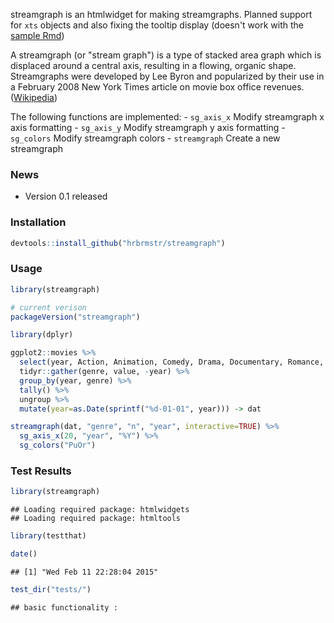 streamgraph is an htmlwidget for making streamgraphs. Planned support for `xts` objects and also fixing the tooltip display (doesn't work with the [sample Rmd](http://rpubs.com/hrbrmstr/streamgraph_01))

A streamgraph (or "stream graph") is a type of stacked area graph which is displaced around a central axis, resulting in a flowing, organic shape. Streamgraphs were developed by Lee Byron and popularized by their use in a February 2008 New York Times article on movie box office revenues. ([Wikipedia](http://en.wikipedia.org/wiki/Streamgraph))

The following functions are implemented: - `sg_axis_x` Modify streamgraph x axis formatting - `sg_axis_y` Modify streamgraph y axis formatting - `sg_colors` Modify streamgraph colors - `streamgraph` Create a new streamgraph

### News

-   Version 0.1 released

### Installation

``` r
devtools::install_github("hrbrmstr/streamgraph")
```

### Usage

``` r
library(streamgraph)

# current verison
packageVersion("streamgraph")

library(dplyr)

ggplot2::movies %>%
  select(year, Action, Animation, Comedy, Drama, Documentary, Romance, Short) %>%
  tidyr::gather(genre, value, -year) %>%
  group_by(year, genre) %>%
  tally() %>%
  ungroup %>%
  mutate(year=as.Date(sprintf("%d-01-01", year))) -> dat

streamgraph(dat, "genre", "n", "year", interactive=TRUE) %>%
  sg_axis_x(20, "year", "%Y") %>%
  sg_colors("PuOr")
```

### Test Results

``` r
library(streamgraph)
```

    ## Loading required package: htmlwidgets
    ## Loading required package: htmltools

``` r
library(testthat)

date()
```

    ## [1] "Wed Feb 11 22:28:04 2015"

``` r
test_dir("tests/")
```

    ## basic functionality :
